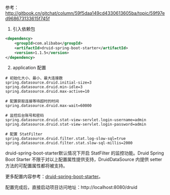 参考：
http://gitbook.cn/gitchat/column/59f5daa149cd4330613605ba/topic/59f97ed968673133615f745f

1. 引入依赖包
```xml
<dependency>
    <groupId>com.alibaba</groupId>
    <artifactId>druid-spring-boot-starter</artifactId>
    <version>1.1.5</version>
</dependency>
```

2. application 配置
```properties
# 初始化大小、最小、最大连接数
spring.datasource.druid.initial-size=3
spring.datasource.druid.min-idle=3
spring.datasource.druid.max-active=10

# 配置获取连接等待超时的时间
spring.datasource.druid.max-wait=60000

# 监控后台账号和密码
spring.datasource.druid.stat-view-servlet.login-username=admin
spring.datasource.druid.stat-view-servlet.login-password=admin

# 配置 StatFilter
spring.datasource.druid.filter.stat.log-slow-sql=true
spring.datasource.druid.filter.stat.slow-sql-millis=2000
```


druid-spring-boot-starter默认情况下开启 StatFilter 的监控功能。Druid Spring Boot Starter 不限于对以上配置属性提供支持，DruidDataSource 内提供 setter 方法的可配置属性都将被支持。

更多配置内容参考：[druid-spring-boot-starter](https://github.com/alibaba/druid/tree/master/druid-spring-boot-starter)。

配置完成后，直接启动项目访问地址：http://localhost:8080/druid